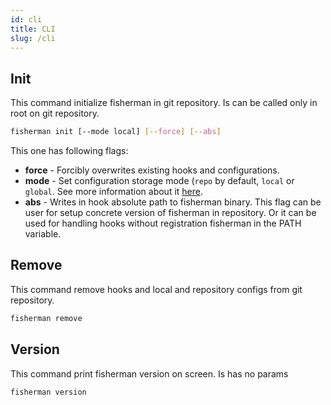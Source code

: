 ```yaml
---
id: cli
title: CLI
slug: /cli
---
```


## Init

This command initialize fisherman in git repository. Is can  be called only in root on git repository.

```bash
fisherman init [--mode local] [--force] [--abs]
```

This one has following flags:

- **force** - Forcibly overwrites existing hooks and configurations.
- **mode** - Set configuration storage mode (`repo` by default, `local` or `global`. See more information about it [here](/docs/configuration/configuration-files#configuration-file-inheritance).
- **abs** - Writes in hook absolute path to fisherman binary. This flag can be user for setup concrete version of fisherman in repository. Or it can be used for handling hooks without registration fisherman in the PATH variable.

## Remove

This command remove hooks and local and repository configs from git repository.

```bash
fisherman remove
```

## Version

This command print fisherman version on screen. Is has no params

```bash
fisherman version
```


